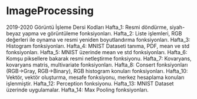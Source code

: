 # ImageProcessing
2019-2020 Görüntü İşleme Dersi Kodları
Hafta_1: Resmi döndürme, siyah-beyaz yapma ve görüntüleme fonksiyonları. 
Hafta_2: Liste işlemleri, RGB değerleri ile oynama ve resmi yeniden boyutlandırma fonksiyonları. 
Hafta_3: Histogram fonksiyonları. 
Hafta_4: MNIST Dataseti tanıma, PDF, mean ve std fonksiyonları. 
Hafta_5: MNIST üzerinde mean ve std fonksiyonları. 
Hafta_6: Komşu piksellere bakarak resmi netleştirme fonksiyonu. 
Hafta_7: Kovaryans, kovaryans matris, multivariate fonksiyonları. 
Hafta_8: Consert fonksiyonları (RGB->Gray, RGB->Binary), RGB histogram konuları fonksiyonları. 
Hafta_10: Vektör, vektör oluşturma, mesafe fonksiyonu, merkez hesaplama konuları işlenmiştir. 
Hafta_12: Perception fonksiyonu.
Hafta_13: MNIST Dataset üzerinde uygulamalar.
Hafta_14: Max Pooling fonksiyonları.
